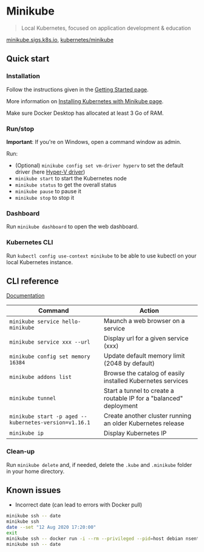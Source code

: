 # Minikube

> Local Kubernetes, focused on application development & education

[minikube.sigs.k8s.io](https://minikube.sigs.k8s.io/), [kubernetes/minikube](https://github.com/kubernetes/minikube)

## Quick start

### Installation

Follow the instructions given in the [Getting Started page](https://minikube.sigs.k8s.io/docs/start/).

More information on [Installing Kubernetes with Minikube page](https://kubernetes.io/docs/setup/learning-environment/minikube/).

Make sure Docker Desktop has allocated at least 3 Go of RAM.

### Run/stop

**Important**: If you're on Windows, open a command window as admin.

Run:

- (Optional) `minikube config set vm-driver hyperv` to set the default driver (here [Hyper-V driver](https://minikube.sigs.k8s.io/docs/reference/drivers/hyperv/))
- `minikube start` to start the Kubernetes node
- `minikube status` to get the overall status
- `minikube pause` to pause it
- `minikube stop` to stop it

### Dashboard

Run `minikube dashboard` to open the web dashboard.

### Kubernetes CLI

Run `kubectl config use-context minikube` to be able to use kubectl on your local Kubernetes instance.

## CLI reference

[Documentation](https://minikube.sigs.k8s.io/docs/commands/)

Command | Action
------- | ------
`minikube service hello-minikube` | Maunch a web browser on a service
`minikube service xxx --url` | Display url for a given service (xxx)
`minikube config set memory 16384` | Update default memory limit (2048 by default)
`minikube addons list` | Browse the catalog of easily installed Kubernetes services 
`minikube tunnel` | Start a tunnel to create a routable IP for a "balanced" deployment
`minikube start -p aged --kubernetes-version=v1.16.1` | Create another cluster running an older Kubernetes release
`minikube ip` | Display Kubernetes IP

### Clean-up

Run `minikube delete` and, if needed, delete the `.kube` and `.minikube` folder in your home directory.

## Known issues

- Incorrect date (can lead to errors with Docker pull)

```bash
minikube ssh -- date
minikube ssh
date --set "12 Aug 2020 17:20:00"
exit
minikube ssh -- docker run -i --rm --privileged --pid=host debian nsenter -t 1 -m -u -n -i date -u $(date -u +%m%d%H%M%Y)
minikube ssh -- date
```
